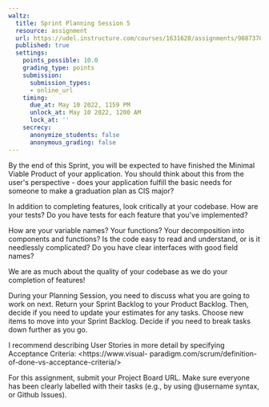 ```yaml
---
waltz:
  title: Sprint Planning Session 5
  resource: assignment
  url: https://udel.instructure.com/courses/1631620/assignments/9887370
  published: true
  settings:
    points_possible: 10.0
    grading_type: points
    submission:
      submission_types:
      - online_url
    timing:
      due_at: May 10 2022, 1159 PM
      unlock_at: May 10 2022, 1200 AM
      lock_at: ''
    secrecy:
      anonymize_students: false
      anonymous_grading: false
---
```

By the end of this Sprint, you will be expected to have finished the Minimal Viable Product of your application. You
should think about this from the user's perspective - does your application fulfill the basic needs for someone to make
a graduation plan as CIS major?

In addition to completing features, look critically at your codebase. How are your tests? Do you have tests for each
feature that you've implemented?

How are your variable names? Your functions? Your decomposition into components and functions? Is the code easy to read
and understand, or is it needlessly complicated? Do you have clear interfaces with good field names?

We are as much about the quality of your codebase as we do your completion of features!

During your Planning Session, you need to discuss what you are going to work on next. Return your Sprint Backlog to your
Product Backlog. Then, decide if you need to update your estimates for any tasks. Choose new items to move into your
Sprint Backlog. Decide if you need to break tasks down further as you go.

I recommend describing User Stories in more detail by specifying Acceptance Criteria: <https://www.visual-
paradigm.com/scrum/definition-of-done-vs-acceptance-criteria/>

For this assignment, submit your Project Board URL. Make sure everyone has been clearly labelled with their tasks (e.g.,
by using @username syntax, or Github Issues).